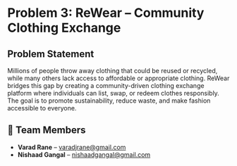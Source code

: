 # Problem 3: ReWear – Community Clothing Exchange

## Problem Statement

Millions of people throw away clothing that could be reused or recycled, while many others lack access to affordable or appropriate clothing. ReWear bridges this gap by creating a community-driven clothing exchange platform where individuals can list, swap, or redeem clothes responsibly. The goal is to promote sustainability, reduce waste, and make fashion accessible to everyone.

## 👥 Team Members

- **Varad Rane** – [varadjrane@gmail.com](mailto:varadjrane@gmail.com)
- **Nishaad Gangal** – [nishaadgangal@gmail.com](mailto:nishaadgangal@gmail.com)

